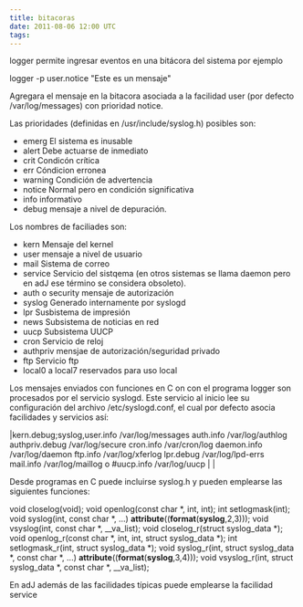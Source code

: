 ```yaml
---
title: bitacoras
date: 2011-08-06 12:00 UTC
tags:
---
```

logger permite ingresar eventos en una bitácora del sistema por ejemplo

logger -p user.notice "Este es un mensaje"

Agregara el mensaje en la bitacora asociada a la facilidad user (por defecto /var/log/messages) con prioridad notice.

Las prioridades (definidas en /usr/include/syslog.h) posibles son:

* emerg  El sistema es inusable
* alert  Debe actuarse de inmediato
* crit    Condicón crítica
* err     Cóndicion erronea
* warning  Condición de advertencia
* notice  Normal pero en condición significativa
* info  informativo
* debug  mensaje a nivel de depuración.

Los nombres de faciliades son:
* kern Mensaje del kernel
* user mensaje a nivel de  usuario
* mail Sistema de correo
* service Servicio del sistqema  (en otros sistemas se llama daemon pero en adJ ese término se considera obsoleto).
* auth o security  mensaje de autorización
* syslog Generado internamente por syslogd
* lpr Susbistema de impresión
* news Subsistema de noticias en red
* uucp Subsistema UUCP
* cron Servicio de reloj
* authpriv mensjae de autorización/seguridad privado
* ftp Servicio ftp
* local0 a local7 reservados para uso local

Los mensajes enviados con funciones en C on con el programa logger son procesados por el servicio syslogd.  Este servicio al inicio lee su configuración del archivo /etc/syslogd.conf, el cual por defecto asocia facilidades y servicios así:

|kern.debug;syslog,user.info                             /var/log/messages
auth.info                                               /var/log/authlog
authpriv.debug                                          /var/log/secure
cron.info                                               /var/cron/log
daemon.info                                             /var/log/daemon
ftp.info                                                /var/log/xferlog
lpr.debug                                               /var/log/lpd-errs
mail.info                                               /var/log/maillog
o #uucp.info                                              /var/log/uucp
 | |

Desde programas en C puede incluirse syslog.h y pueden emplearse las siguientes funciones:

void    closelog(void);
void    openlog(const char *, int, int);
int     setlogmask(int);
void    syslog(int, const char *, ...)
    __attribute__((__format__(__syslog__,2,3)));
void    vsyslog(int, const char *, __va_list);
void    closelog_r(struct syslog_data *);
void    openlog_r(const char *, int, int, struct syslog_data *);
int     setlogmask_r(int, struct syslog_data *);
void    syslog_r(int, struct syslog_data *, const char *, ...)
     __attribute__((__format__(__syslog__,3,4)));
void    vsyslog_r(int, struct syslog_data *, const char *, __va_list);


En adJ además de las facilidades típicas puede emplearse la facilidad service
